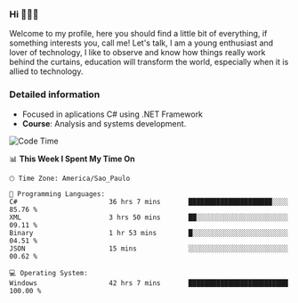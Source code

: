 


### Hi 🙋🏽‍♂️

Welcome to my profile, here you should find a little bit of everything, if something interests you, call me! Let's talk,
I am a young enthusiast and lover of technology, I like to observe and know how things really work behind the curtains, 
education will transform the world, especially when it is allied to technology.

### Detailed information
* Focused in aplications C# using .NET Framework
* **Course**: Analysis and systems development.

<!--START_SECTION:waka-->
![Code Time](http://img.shields.io/badge/Code%20Time-746%20hrs-blue)

📊 **This Week I Spent My Time On** 

```text
🕑︎ Time Zone: America/Sao_Paulo

💬 Programming Languages: 
C#                       36 hrs 7 mins       █████████████████████░░░░   85.76 % 
XML                      3 hrs 50 mins       ██░░░░░░░░░░░░░░░░░░░░░░░   09.11 % 
Binary                   1 hr 53 mins        █░░░░░░░░░░░░░░░░░░░░░░░░   04.51 % 
JSON                     15 mins             ░░░░░░░░░░░░░░░░░░░░░░░░░   00.62 % 

💻 Operating System: 
Windows                  42 hrs 7 mins       █████████████████████████   100.00 % 
```


<!--END_SECTION:waka-->



